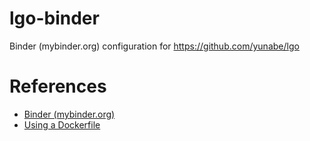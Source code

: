 # lgo-binder
Binder (mybinder.org) configuration for https://github.com/yunabe/lgo

# References
- [Binder (mybinder.org)](https://mybinder.org/)
- [Using a Dockerfile](https://mybinder.readthedocs.io/en/latest/dockerfile.html)
